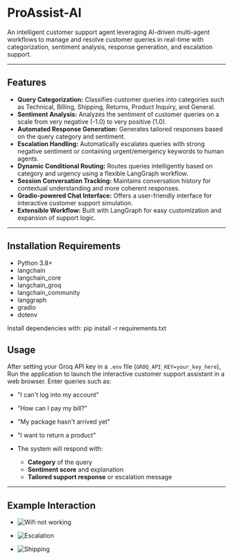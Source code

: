 # ProAssist-AI

An intelligent customer support agent leveraging AI-driven multi-agent workflows to manage and resolve customer queries in real-time with categorization, sentiment analysis, response generation, and escalation support.

---

## Features

- **Query Categorization:** Classifies customer queries into categories such as Technical, Billing, Shipping, Returns, Product Inquiry, and General.
- **Sentiment Analysis:** Analyzes the sentiment of customer queries on a scale from very negative (-1.0) to very positive (1.0).
- **Automated Response Generation:** Generates tailored responses based on the query category and sentiment.
- **Escalation Handling:** Automatically escalates queries with strong negative sentiment or containing urgent/emergency keywords to human agents.
- **Dynamic Conditional Routing:** Routes queries intelligently based on category and urgency using a flexible LangGraph workflow.
- **Session Conversation Tracking:** Maintains conversation history for contextual understanding and more coherent responses.
- **Gradio-powered Chat Interface:** Offers a user-friendly interface for interactive customer support simulation.
- **Extensible Workflow:** Built with LangGraph for easy customization and expansion of support logic.

---

## Installation Requirements

- Python 3.8+
- langchain
- langchain_core
- langchain_groq
- langchain_community
- langgraph
- gradio
- dotenv

Install dependencies with:
pip install -r requirements.txt

## Usage

After setting your Groq API key in a `.env` file (`GROQ_API_KEY=your_key_here`), Run the application to launch the interactive customer support assistant in a web browser. Enter queries such as:

- "I can't log into my account"

- "How can I pay my bill?"

- "My package hasn't arrived yet"

- "I want to return a product"

- The system will respond with:
  - **Category** of the query
  - **Sentiment score** and explanation
  - **Tailored support response** or escalation message

---

## Example Interaction

- ![Wifi not working](https://i.postimg.cc/DwzHWhQR/wifi.png)


- ![Escalation](https://i.postimg.cc/NFYPQvfJ/escalation.png)


- ![Shipping](https://i.postimg.cc/RhMGj1X2/shipping.png) 
